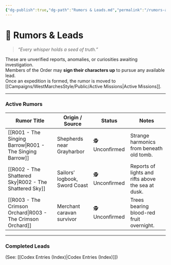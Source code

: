 ```yaml
---
{"dg-publish":true,"dg-path":"Rumors & Leads.md","permalink":"/rumors-and-leads/","title":"Rumors & Leads","tags":["rumors","leads","missions"]}
---
```



# 🌿 Rumors & Leads

> *“Every whisper holds a seed of truth.”*

These are unverified reports, anomalies, or curiosities awaiting investigation.  
Members of the Order may **sign their characters up** to pursue any available lead.  
Once an expedition is formed, the rumor is moved to [[Campaigns/WestMarchesStyle/Public/Active Missions\|Active Missions]].

---

### Active Rumors

| Rumor Title | Origin / Source | Status | Notes |
|--------------|----------------|---------|-------|
| [[R001 - The Singing Barrow\|R001 - The Singing Barrow]] | Shepherds near Grayharbor | 🕵️ Unconfirmed | Strange harmonics from beneath old tomb. |
| [[R002 - The Shattered Sky\|R002 - The Shattered Sky]] | Sailors’ logbook, Sword Coast | 🕵️ Unconfirmed | Reports of lights and rifts above the sea at dusk. |
| [[R003 - The Crimson Orchard\|R003 - The Crimson Orchard]] | Merchant caravan survivor | 🕵️ Unconfirmed | Trees bearing blood-red fruit overnight. |

---

### Completed Leads
(See: [[Codex Entries (Index)\|Codex Entries (Index)]])
